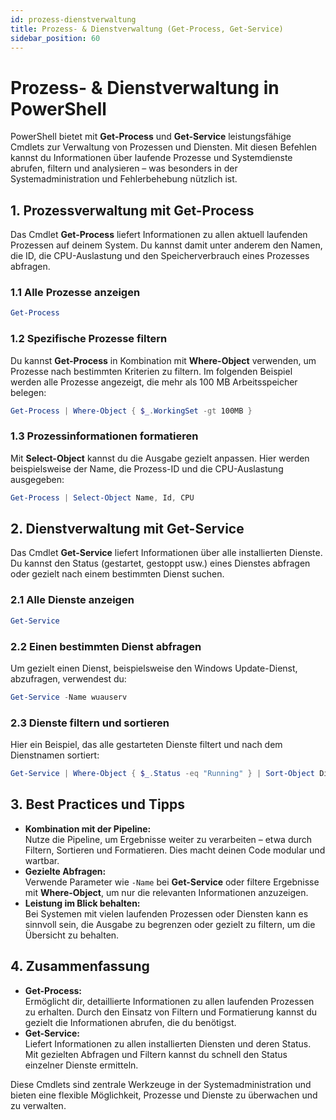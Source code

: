 ```yaml
---
id: prozess-dienstverwaltung
title: Prozess- & Dienstverwaltung (Get-Process, Get-Service)
sidebar_position: 60
---
```


# Prozess- & Dienstverwaltung in PowerShell

PowerShell bietet mit **Get-Process** und **Get-Service** leistungsfähige Cmdlets zur Verwaltung von Prozessen und Diensten. Mit diesen Befehlen kannst du Informationen über laufende Prozesse und Systemdienste abrufen, filtern und analysieren – was besonders in der Systemadministration und Fehlerbehebung nützlich ist.

## 1. Prozessverwaltung mit Get-Process

Das Cmdlet **Get-Process** liefert Informationen zu allen aktuell laufenden Prozessen auf deinem System. Du kannst damit unter anderem den Namen, die ID, die CPU-Auslastung und den Speicherverbrauch eines Prozesses abfragen.

### 1.1 Alle Prozesse anzeigen

```powershell
Get-Process
```

### 1.2 Spezifische Prozesse filtern

Du kannst **Get-Process** in Kombination mit **Where-Object** verwenden, um Prozesse nach bestimmten Kriterien zu filtern. Im folgenden Beispiel werden alle Prozesse angezeigt, die mehr als 100 MB Arbeitsspeicher belegen:

```powershell
Get-Process | Where-Object { $_.WorkingSet -gt 100MB }
```

### 1.3 Prozessinformationen formatieren

Mit **Select-Object** kannst du die Ausgabe gezielt anpassen. Hier werden beispielsweise der Name, die Prozess-ID und die CPU-Auslastung ausgegeben:

```powershell
Get-Process | Select-Object Name, Id, CPU
```

## 2. Dienstverwaltung mit Get-Service

Das Cmdlet **Get-Service** liefert Informationen über alle installierten Dienste. Du kannst den Status (gestartet, gestoppt usw.) eines Dienstes abfragen oder gezielt nach einem bestimmten Dienst suchen.

### 2.1 Alle Dienste anzeigen

```powershell
Get-Service
```

### 2.2 Einen bestimmten Dienst abfragen

Um gezielt einen Dienst, beispielsweise den Windows Update-Dienst, abzufragen, verwendest du:

```powershell
Get-Service -Name wuauserv
```

### 2.3 Dienste filtern und sortieren

Hier ein Beispiel, das alle gestarteten Dienste filtert und nach dem Dienstnamen sortiert:

```powershell
Get-Service | Where-Object { $_.Status -eq "Running" } | Sort-Object DisplayName
```

## 3. Best Practices und Tipps

- **Kombination mit der Pipeline:**  
  Nutze die Pipeline, um Ergebnisse weiter zu verarbeiten – etwa durch Filtern, Sortieren und Formatieren. Dies macht deinen Code modular und wartbar.
- **Gezielte Abfragen:**  
  Verwende Parameter wie `-Name` bei **Get-Service** oder filtere Ergebnisse mit **Where-Object**, um nur die relevanten Informationen anzuzeigen.
- **Leistung im Blick behalten:**  
  Bei Systemen mit vielen laufenden Prozessen oder Diensten kann es sinnvoll sein, die Ausgabe zu begrenzen oder gezielt zu filtern, um die Übersicht zu behalten.

## 4. Zusammenfassung

- **Get-Process:**  
  Ermöglicht dir, detaillierte Informationen zu allen laufenden Prozessen zu erhalten. Durch den Einsatz von Filtern und Formatierung kannst du gezielt die Informationen abrufen, die du benötigst.
- **Get-Service:**  
  Liefert Informationen zu allen installierten Diensten und deren Status. Mit gezielten Abfragen und Filtern kannst du schnell den Status einzelner Dienste ermitteln.

Diese Cmdlets sind zentrale Werkzeuge in der Systemadministration und bieten eine flexible Möglichkeit, Prozesse und Dienste zu überwachen und zu verwalten.

